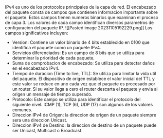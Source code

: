 IPv4 es uno de los protocolos principales de la capa de red. El encabezado del paquete consta de campos que contienen informacion importante sobre el paquete. Estos campos tienen numeros binarios que examinan el proceso de capa 3.
Los valores de cada campo identifican diversos parametros de configuracion del paquete IP.
![[Pasted image 20231105192229.png]]
Los campos significativos incluyen:
- Version: Contiene un valor binario de 4 bits establecido en 0100 que identifica el paquete como un paquete IPv4.
- Servicios diferenciados: Es un campo de 8 bits que se utiliza para determinar la prioridad de cada paquete.
- Suma de comprobacion de encabezado: Se utiliza para detectar daños en el encabezado IPv4.
- Tiempo de duracion (Time to live, TTL): Se utiliza para limitar la vida util del paquete. El dispositivo de origen establece el valor inicial del TTL y este valor se reduce en uno cada vez que el paquete es procesado por un router. Si su valor llega a cero el router descarta el paquete y envia al origen un mensaje de tiempo superado.
- Protocolo: Este campo se utiliza para identificar el protocolo del siguiente nivel. ICMP (1), TCP (6), UDP (17) son algunos de los valores comunes.
- Direccion IPv4 de Origen: la direccion de origen de un paquete siempre sera una direccion Unicast.
- Direccion IPv4 de Destino: la direccion de destino de un paquete puede ser Unicast, Multicast o Broadcast.
